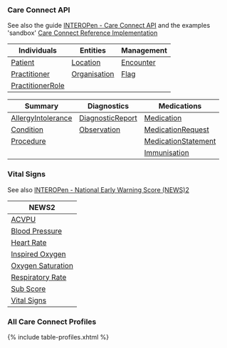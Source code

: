 ### Care Connect API

See also the guide [INTEROPen - Care Connect API](https://nhsconnect.github.io/CareConnectAPI/)
and the examples 'sandbox' [Care Connect Reference Implementation](https://data.developer.nhs.uk/ccri)
 
| Individuals      | Entities      | Management  |
|------------------|---------------|-------------|
| [Patient](CareConnect-Patient-1.html)          | [Location](CareConnect-Location-1.html)      | [Encounter](CareConnect-Encounter-1.html)   |
| [Practitioner](CareConnect-Practitioner-1.html)     | [Organisation](CareConnect-Organization-1.html)  | [Flag](CareConnect-Flag-1.html)        |
| [PractitionerRole](CareConnect-PractitionerRole-1.html) |               |             |

| Summary            | Diagnostics      | Medications         |
|--------------------|------------------|---------------------|
| [AllergyIntolerance](CareConnect-AllergyIntolerance-1.html) | [DiagnosticReport](CareConnect-DiagnosticReport-1.html) | [Medication](CareConnect-Medication-1.html)          |
| [Condition](CareConnect-Condition-1.html)          | [Observation](CareConnect-Observation-1.html)      | [MedicationRequest](CareConnect-MedicationRequest-1.html)   |
| [Procedure](CareConnect-Procedure-1.html)          |                  | [MedicationStatement](CareConnect-MedicationStatement-1.html) |
|                    |                  | [Immunisation](CareConnect-Immunization-1.html)        |

### Vital Signs 

See also [INTEROPen - National Early Warning Score (NEWS)2](https://nhsconnect.github.io/FHIR-NEWS2/index.html)

| NEWS2                       |
|-----------------------------|
| [ACVPU](CareConnect-ACVPU-Observation-1.html)                       |
| [Blood Pressure](CareConnect-BloodPressure-Observation-1.html)              |
| [Heart Rate](CareConnect-HeartRate-Observation-1.html)                  |
| [Inspired Oxygen](CareConnect-InspiredOxygen-Observation-1.html)             |
| [Oxygen Saturation](CareConnect-OxygenSaturation-Observation-1.html)           |
| [Respiratory Rate](CareConnect-RespiratoryRate-Observation-1.html)            |
| [Sub Score](CareConnect-Subscore-Observation-1.html)                   |
| [Vital Signs](CareConnect-VitalSigns-Observation-1.html)                 |

### All Care Connect Profiles

{% include table-profiles.xhtml %}